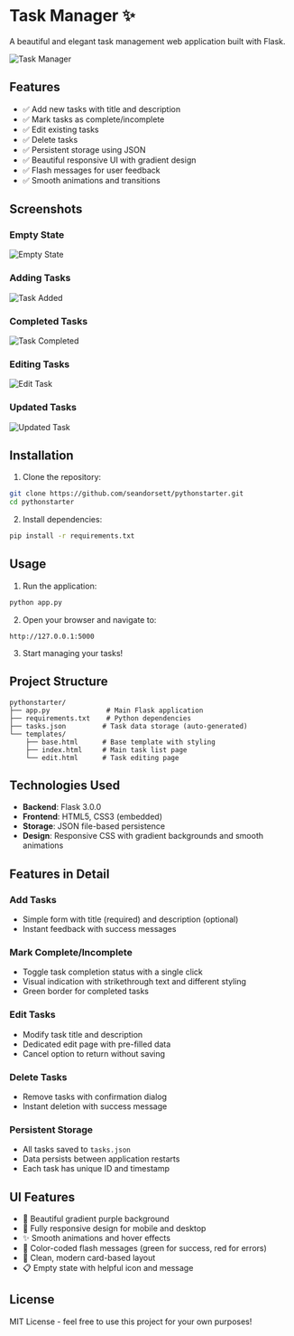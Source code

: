# Task Manager ✨

A beautiful and elegant task management web application built with Flask.

![Task Manager](https://github.com/user-attachments/assets/0f3c1021-ca8a-4d40-bead-9d694c79e478)

## Features

- ✅ Add new tasks with title and description
- ✅ Mark tasks as complete/incomplete
- ✅ Edit existing tasks
- ✅ Delete tasks
- ✅ Persistent storage using JSON
- ✅ Beautiful responsive UI with gradient design
- ✅ Flash messages for user feedback
- ✅ Smooth animations and transitions

## Screenshots

### Empty State
![Empty State](https://github.com/user-attachments/assets/0f3c1021-ca8a-4d40-bead-9d694c79e478)

### Adding Tasks
![Task Added](https://github.com/user-attachments/assets/3bdcb36b-b767-4082-8530-85ecb03ca92a)

### Completed Tasks
![Task Completed](https://github.com/user-attachments/assets/746a6661-7aff-47ce-a298-ad82ba8be965)

### Editing Tasks
![Edit Task](https://github.com/user-attachments/assets/fc4350f8-7319-4aa9-a57b-9278e0d2b00a)

### Updated Tasks
![Updated Task](https://github.com/user-attachments/assets/f1fc5f02-c2d4-4e21-951d-7da8a8c7f2d7)

## Installation

1. Clone the repository:
```bash
git clone https://github.com/seandorsett/pythonstarter.git
cd pythonstarter
```

2. Install dependencies:
```bash
pip install -r requirements.txt
```

## Usage

1. Run the application:
```bash
python app.py
```

2. Open your browser and navigate to:
```
http://127.0.0.1:5000
```

3. Start managing your tasks!

## Project Structure

```
pythonstarter/
├── app.py              # Main Flask application
├── requirements.txt    # Python dependencies
├── tasks.json         # Task data storage (auto-generated)
└── templates/
    ├── base.html      # Base template with styling
    ├── index.html     # Main task list page
    └── edit.html      # Task editing page
```

## Technologies Used

- **Backend**: Flask 3.0.0
- **Frontend**: HTML5, CSS3 (embedded)
- **Storage**: JSON file-based persistence
- **Design**: Responsive CSS with gradient backgrounds and smooth animations

## Features in Detail

### Add Tasks
- Simple form with title (required) and description (optional)
- Instant feedback with success messages

### Mark Complete/Incomplete
- Toggle task completion status with a single click
- Visual indication with strikethrough text and different styling
- Green border for completed tasks

### Edit Tasks
- Modify task title and description
- Dedicated edit page with pre-filled data
- Cancel option to return without saving

### Delete Tasks
- Remove tasks with confirmation dialog
- Instant deletion with success message

### Persistent Storage
- All tasks saved to `tasks.json`
- Data persists between application restarts
- Each task has unique ID and timestamp

## UI Features

- 🎨 Beautiful gradient purple background
- 📱 Fully responsive design for mobile and desktop
- ✨ Smooth animations and hover effects
- 💬 Color-coded flash messages (green for success, red for errors)
- 🎯 Clean, modern card-based layout
- 📋 Empty state with helpful icon and message

## License

MIT License - feel free to use this project for your own purposes!